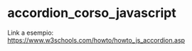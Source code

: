 # accordion_corso_javascript

Link a esempio: https://www.w3schools.com/howto/howto_js_accordion.asp
